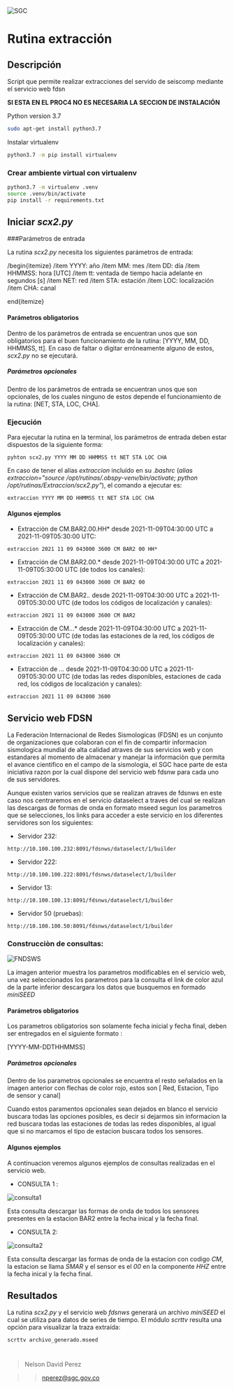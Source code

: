 ![SGC](images/logoSGC.png)<!-- .element width="700"-->

# Rutina extracción

## Descripción
Script que permite realizar extracciones del servido de seiscomp mediante el servicio web fdsn

**SI ESTA EN EL PROC4 NO ES NECESARIA LA SECCION DE INSTALACIÓN**

Python version 3.7 
```bash
sudo apt-get install python3.7 
```
Instalar virtualenv
```bash
python3.7 -m pip install virtualenv
```

### Crear ambiente virtual con virtualenv

```bash
python3.7 -m virtualenv .venv
source .venv/bin/activate
pip install -r requirements.txt
```

## Iniciar *scx2.py*

###Parámetros de entrada

La rutina *scx2.py* necesita los siguientes parámetros de entrada:

/begin{itemize}
    /item YYYY: año
    /item MM: mes
    /item DD: día
    /item HHMMSS: hora [UTC]
    /item tt: ventada de tiempo hacia adelante en segundos [s]
    /item NET: red
    /item STA: estación
    /item LOC: localización
    /item CHA: canal

end{itemize}

#### Parámetros obligatorios

Dentro de los parámetros de entrada se encuentran unos que son obligatorios para el buen funcionamiento de la rutina: [YYYY, MM, DD, HHMMSS, tt]. En caso de faltar o digitar erróneamente alguno de estos, *scx2.py* no se ejecutará.

##### Parámetros opcionales

Dentro de los parámetros de entrada se encuentran unos que son opcionales, de los cuales ninguno de estos depende el funcionamiento de la rutina: [NET, STA, LOC, CHA].

### Ejecución

Para ejecutar la rutina en la terminal, los parámetros de entrada deben estar dispuestos de la siguiente forma:

```
pyhton scx2.py YYYY MM DD HHMMSS tt NET STA LOC CHA
```

En caso de tener el alias *extraccion* incluído en su *.bashrc* (*alias extraccion="source /opt/rutinas/.obspy-venv/bin/activate; python /opt/rutinas/Extraccion/scx2.py"*), el comando a ejecutar es:

```
extraccion YYYY MM DD HHMMSS tt NET STA LOC CHA
```

#### Algunos ejemplos

- Extracción de CM.BAR2.00.HH* desde 2021-11-09T04:30:00 UTC a 2021-11-09T05:30:00 UTC:

```
extraccion 2021 11 09 043000 3600 CM BAR2 00 HH*
```

- Extracción de CM.BAR2.00.* desde 2021-11-09T04:30:00 UTC a 2021-11-09T05:30:00 UTC (de todos los canales):

```
extraccion 2021 11 09 043000 3600 CM BAR2 00
```

- Extracción de CM.BAR2.*.* desde 2021-11-09T04:30:00 UTC a 2021-11-09T05:30:00 UTC (de todos los códigos de localización y canales):

```
extraccion 2021 11 09 043000 3600 CM BAR2
```

- Extracción de CM.*.*.* desde 2021-11-09T04:30:00 UTC a 2021-11-09T05:30:00 UTC (de todas las estaciones de la red, los códigos de localización y canales):

```
extraccion 2021 11 09 043000 3600 CM
```

- Extracción de *.*.*.* desde 2021-11-09T04:30:00 UTC a 2021-11-09T05:30:00 UTC (de todas las redes disponibles, estaciones de cada red, los códigos de localización y canales):

```
extraccion 2021 11 09 043000 3600
```

## Servicio web FDSN

La Federaciòn Internacional de Redes Sismologicas (FDSN) es un conjunto de organizaciones que colaboran con el fin de compartir informacion sismologica mundial de alta calidad atraves de sus servicios web y con estandares al momento de almacenar y manejar la informaciòn que permita  el avance cientifico en el campo de la sismologia, el SGC hace parte de esta iniciativa razon por la cual dispone del servicio web fdsnw para cada uno de sus servidores.


Aunque existen varios servicios que se realizan atraves de fdsnws en este caso nos centraremos en el servicio dataselect a traves del cual se realizan las descargas de formas de onda en formato mseed segun los parametros que se selecciones, los links para acceder a este servicio en los diferentes servidores son los siguientes:

- Servidor 232:
 
```
http://10.100.100.232:8091/fdsnws/dataselect/1/builder
```
- Servidor 222:
 
```
http://10.100.100.222:8091/fdsnws/dataselect/1/builder
```
- Servidor 13:
 
```
http://10.100.100.13:8091/fdsnws/dataselect/1/builder
```
- Servidor 50 (pruebas):
 
```
http://10.100.100.50:8091/fdsnws/dataselect/1/builder
```
### Construcciòn de consultas:

![FNDSWS](images/fsdnws.png)

La imagen anterior muestra los parametros modificables en el servicio web, una vez seleccionados los parametros para la consulta el link de color azul de la parte inferior descargara los datos que busquemos en formado *miniSEED*


#### Parámetros obligatorios

Los parametros obligatorios son solamente fecha inicial y fecha final, deben ser entregados en el siguiente formato :

[YYYY-MM-DDTHHMMSS]

##### Parámetros opcionales

Dentro de los parametros opcionales se encuentra el resto señalados en la imagen anterior con flechas de color rojo, estos son [ Red, Estacion, Tipo de sensor y canal]

Cuando estos paramentos opcionales sean dejados en blanco el servicio buscara todas las opciones posibles, es decir si dejarmos sin informacion la red buscara todas las estaciones de todas las redes disponibles, al igual que si no marcamos el tipo de estacion buscara todos los sensores.

#### Algunos ejemplos

A continuacion veremos algunos ejemplos de consultas realizadas en el servicio web.

- CONSULTA 1 : 

![consulta1](images/consulta1.png)

Esta consulta descargar las formas de onda de todos los sensores presentes en la estacion BAR2 entre la fecha inical y la fecha final.

- CONSULTA 2:

![consulta2](images/consulta2.png)

Esta consulta descargar las formas de onda de la estacion con codigo *CM*, la estacion se llama *SMAR* y el sensor es el *00* en la componente *HHZ* entre la fecha inical y la fecha final.


## Resultados

La rutina *scx2.py* y el servicio web *fdsnws* generará un archivo *miniSEED* el cual se utiliza para datos de series de tiempo. El módulo *scrttv* resulta una opción para visualizar la traza extraída: 

```
scrttv archivo_generado.mseed
```

#

>Nelson David Perez

>>nperez@sgc.gov.co